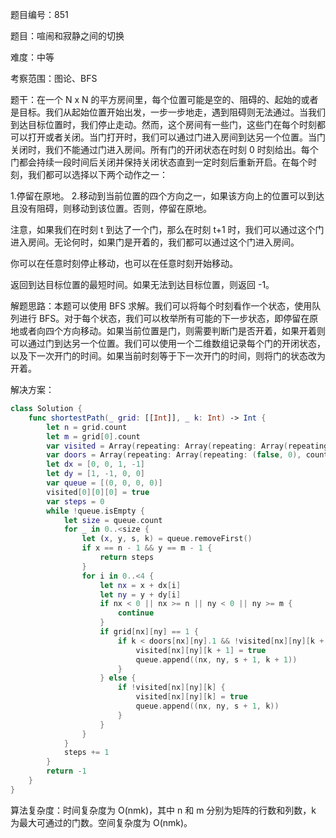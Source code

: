 题目编号：851

题目：喧闹和寂静之间的切换

难度：中等

考察范围：图论、BFS

题干：在一个 N x N 的平方房间里，每个位置可能是空的、阻碍的、起始的或者是目标。我们从起始位置开始出发，一步一步地走，遇到阻碍则无法通过。当我们到达目标位置时，我们停止走动。然而，这个房间有一些门，这些门在每个时刻都可以打开或者关闭。当门打开时，我们可以通过门进入房间到达另一个位置。当门关闭时，我们不能通过门进入房间。所有门的开闭状态在时刻 0 时刻给出。每个门都会持续一段时间后关闭并保持关闭状态直到一定时刻后重新开启。在每个时刻，我们都可以选择以下两个动作之一：

1.停留在原地。
2.移动到当前位置的四个方向之一，如果该方向上的位置可以到达且没有阻碍，则移动到该位置。否则，停留在原地。

注意，如果我们在时刻 t 到达了一个门，那么在时刻 t+1 时，我们可以通过这个门进入房间。无论何时，如果门是开着的，我们都可以通过这个门进入房间。

你可以在任意时刻停止移动，也可以在任意时刻开始移动。

返回到达目标位置的最短时间。如果无法到达目标位置，则返回 -1。

解题思路：本题可以使用 BFS 求解。我们可以将每个时刻看作一个状态，使用队列进行 BFS。对于每个状态，我们可以枚举所有可能的下一步状态，即停留在原地或者向四个方向移动。如果当前位置是门，则需要判断门是否开着，如果开着则可以通过门到达另一个位置。我们可以使用一个二维数组记录每个门的开闭状态，以及下一次开门的时间。如果当前时刻等于下一次开门的时间，则将门的状态改为开着。

解决方案：

```swift
class Solution {
    func shortestPath(_ grid: [[Int]], _ k: Int) -> Int {
        let n = grid.count
        let m = grid[0].count
        var visited = Array(repeating: Array(repeating: Array(repeating: false, count: m), count: n), count: k + 1)
        var doors = Array(repeating: Array(repeating: (false, 0), count: m), count: n)
        let dx = [0, 0, 1, -1]
        let dy = [1, -1, 0, 0]
        var queue = [(0, 0, 0, 0)]
        visited[0][0][0] = true
        var steps = 0
        while !queue.isEmpty {
            let size = queue.count
            for _ in 0..<size {
                let (x, y, s, k) = queue.removeFirst()
                if x == n - 1 && y == m - 1 {
                    return steps
                }
                for i in 0..<4 {
                    let nx = x + dx[i]
                    let ny = y + dy[i]
                    if nx < 0 || nx >= n || ny < 0 || ny >= m {
                        continue
                    }
                    if grid[nx][ny] == 1 {
                        if k < doors[nx][ny].1 && !visited[nx][ny][k + 1] {
                            visited[nx][ny][k + 1] = true
                            queue.append((nx, ny, s + 1, k + 1))
                        }
                    } else {
                        if !visited[nx][ny][k] {
                            visited[nx][ny][k] = true
                            queue.append((nx, ny, s + 1, k))
                        }
                    }
                }
            }
            steps += 1
        }
        return -1
    }
}
```

算法复杂度：时间复杂度为 O(nmk)，其中 n 和 m 分别为矩阵的行数和列数，k 为最大可通过的门数。空间复杂度为 O(nmk)。